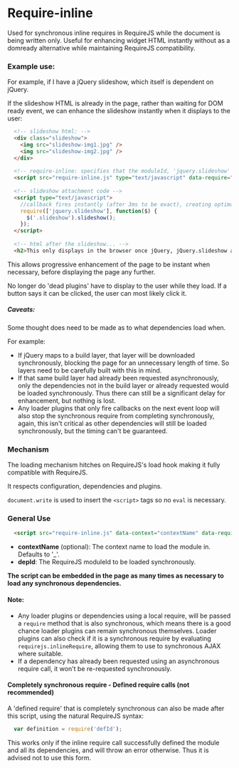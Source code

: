 Require-inline
===

Used for synchronous inline requires in RequireJS while the document is being written only. Useful for enhancing widget HTML instantly without as a domready alternative while maintaining RequireJS compatibility.

### Example use:

For example, if I have a jQuery slideshow, which itself is dependent on jQuery.

If the slideshow HTML is already in the page, rather than waiting for DOM ready event, we can
enhance the slideshow instantly when it displays to the user:

```html
  <!-- slideshow html: -->
  <div class="slideshow">
    <img src="slideshow-img1.jpg" />
    <img src="slideshow-img2.jpg" />
  </div>
  
  <!-- require-inline: specifies that the moduleId, 'jquery.slideshow' should be loaded synchronously at this point in the page -->
  <script src="require-inline.js" type="text/javascript" data-require="jquery.slideshow"></script>
  
  <!-- slideshow attachment code -->
  <script type="text/javascript">
    //callback fires instantly (after 3ms to be exact), creating optimal user-experience.
    require(['jquery.slideshow'], function($) {
      $('.slideshow').slideshow();
    });
  </script>
  
  <!-- html after the slideshow... -->
  <h2>This only displays in the browser once jQuery, jQuery.slideshow and the slideshow have all loaded (or at least only 3ms before)</h2>
```

This allows progressive enhancement of the page to be instant when necessary, before displaying the page any further.

No longer do 'dead plugins' have to display to the user while they load. If a button says it can be clicked, the user can most likely click it.

##### Caveats:

Some thought does need to be made as to what dependencies load when.

For example:

* If jQuery maps to a build layer, that layer will be downloaded synchronously, blocking the page for an unnecessary length of time.
  So layers need to be carefully built with this in mind.
* If that same build layer had already been requested asynchronously, only the dependencies not in the build layer or already requested
  would be loaded synchronously. Thus there can still be a significant delay for enhancement, but nothing is lost.
* Any loader plugins that only fire callbacks on the next event loop will also stop the synchronous require from completing synchronously,
  again, this isn't critical as other dependencies will still be loaded synchronously, but the timing can't be guaranteed.

### Mechanism

The loading mechanism hitches on RequireJS's load hook making it fully compatible with RequireJS.

It respects configuration, dependencies and plugins.

`document.write` is used to insert the `<script>` tags so no `eval` is necessary.

### General Use

```html
  <script src="require-inline.js" data-context="contextName" data-require="depId"></script>
```

* **contextName** (optional): The context name to load the module in. Defaults to '_'.
* **depId**: The RequireJS moduleId to be loaded synchronously.

**The script can be embedded in the page as many times as necessary to load any synchronous dependencies.**

#### Note:
* Any loader plugins or dependencies using a local require, will be passed a `require` method that is also synchronous,
  which means there is a good chance loader plugins can remain synchronous themselves. Loader plugins can also check if it
  is a synchronous require by evaluating `requirejs.inlineRequire`, allowing them to use to synchronous AJAX where suitable.
* If a dependency has already been requested using an asynchronous require call, it won't be re-requested synchronously.

#### Completely synchronous require - Defined require calls (not recommended)

A 'defined require' that is completely synchronous can also be made after this script, using the natural RequireJS syntax:

```javascript
  var definition = require('defId');
```

This works only if the inline require call successfully defined the module and all its dependencies, and will throw an error otherwise.
Thus it is advised not to use this form.
  
